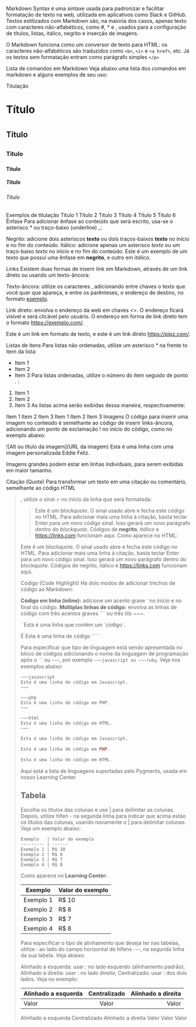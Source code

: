 Markdown Syntax é uma sintaxe usada para padronizar e facilitar formatação de texto na web, utilizada em aplicativos como Slack e GitHub. Textos estilizados com Markdown são, na maioria dos casos, apenas texto com caracteres não-alfabéticos, como #, \* e ![](), usados para a configuração de títulos, listas, itálico, negrito e inserção de imagens.

O Markdown funciona como um conversor de texto para HTML: os caracteres não-alfabéticos são traduzidos como `<b>`, `<i>` e `<a href>`, etc. Já os textos sem formatação entram como parágrafo simples `</p>`

Lista de comandos em Markdown
Veja abaixo uma lista dos comandos em markdown e alguns exemplos de seu uso:

Titulação
# Título <h1>
## Título <h2>
### Título <h3>
#### Título <h4>
##### Título <h5>
###### Título <h6>
Exemplos de titulação
Título 1
Título 2
Título 3
Título 4
Título 5
Título 6
Ênfase
Para adicionar ênfase ao conteúdo que será escrito, usa-se o asterisco * ou traço-baixo (underline) _:

Negrito: adicione dois asteriscos **texto** ou dois traços-baixos __texto__ no início e no fim do conteúdo.
Itálico: adicione apenas um asterisco *texto* ou um traço-baixo _texto_ no início e no fim do conteúdo.
Este é um exemplo de um texto que possui uma ênfase em **negrito**, e outro em _itálico_.

Links
Existem duas formas de inserir link em Markdown, através de um link direto ou usando um texto-âncora:

Texto-âncora: utilize os caracteres [](), adicionando entre chaves o texto que você quer que apareça, e entre os parênteses, o endereço de destino, no formato [exemplo](https://exemplo.com/).

Link direto: envolva o endereço da web em chaves <>. O endereço ficará visível e será clicável pelo usuário. O endereço em forma de link direto tem o formato <https://exemplo.com/>.

Este é um link em formato de texto, e este é um link direto https://pipz.com/.

Listas de itens
Para listas não ordenadas, utilize um asterisco * na frente to item da lista:

* Item 1
* Item 2
* Item 3
Para listas ordenadas, utilize o número do item seguido de ponto . :

1. Item 1
2. Item 2
3. Item 3
As listas acima serão exibidas dessa maneira, respectivamente:

Item 1
Item 2
Item 3
Item 1
Item 2
Item 3
Imagens
O código para inserir uma imagem no conteúdo é semelhante ao código de inserir links-âncora, adicionando um ponto de exclamação ! no início do código, como no exemplo abaixo:

![Alt ou título da imagem](URL da imagem)
Esta é uma linha com uma imagem personalizada Eddie Feliz.

Imagens grandes podem estar em linhas individuais, para serem exibidas em maior tamanho.

Citação (Quote)
Para transformar um texto em uma citação ou comentário, semelhante ao código HTML <blockquote>, utilize o sinal > no início da linha que será formatada:

>Este é um *blockquote*. O sinal usado abre e fecha este código no HTML. 
>Para adicionar mais uma linha à citação, basta teclar Enter para um novo
>código sinal. Isso gerará um novo parágrafo dentro do *blockquote*.
>Códigos de **negrito**, _itálico_ e <https://links.com> funcionam aqui.
Como aparece no HTML:

Este é um blockquote. O sinal usado abre e fecha este código no HTML. Para adicionar mais uma linha à citação, basta teclar Enter para um novo código sinal. Isso gerará um novo parágrafo dentro do blockquote. Códigos de negrito, itálico e https://links.com funcionam aqui.

Código (Code Highlight)
Há dois modos de adicionar trechos de código ao Markdown:

**Código em linha (inline):** adicione um acento grave `ˋ` no início e no final do código.
**Múltiplas linhas de código:** envolva as linhas de código com três acentos graves ˋˋˋ ou três tils ~~~.
 
`
Esta é uma linha que contém um ˋcódigoˋ.

É Esta é uma linha de código
ˋˋˋ
ˋ

Para especificar que tipo de linguagem está sendo apresentada no bloco de códigos adicionando o nome da linguagem de programação após o `ˋˋˋ` ou `~~~`, por exemplo `~~~javascript ou ~~~ruby`. Veja nos exemplos abaixo:

```
~~~javascript
Esta é uma linha de código em Javascript.
~~~

~~~php
Esta é uma linha de código em PHP.
~~~

~~~html
Esta é uma linha de código em HTML.
~~~
```
~~~javascript
Esta é uma linha de código em Javascript.
~~~

~~~php
Esta é uma linha de código em PHP.
~~~

~~~html
Esta é uma linha de código em HTML.
~~~
 
Aqui está a lista de linguagens suportadas pelo Pygments, usada em nosso Learning Center.

## Tabela
 
Escolha os títulos das colunas e use | para delimitar as colunas. Depois, utilize hífen - na segunda linha para indicar que acima estão os títulos das colunas, usando novamente o | para delimitar colunas. Veja um exemplo abaixo:

 ```
Exemplo   | Valor do exemplo
--------- | ------
Exemplo 1 | R$ 10
Exemplo 2 | R$ 8
Exemplo 3 | R$ 7
Exemplo 4 | R$ 8
```
Como aparece no **Learning Center:**

Exemplo   | Valor do exemplo
--------- | ------
Exemplo 1 | R$ 10
Exemplo 2 | R$ 8
Exemplo 3 | R$ 7
Exemplo 4 | R$ 8
 

Para especificar o tipo de alinhamento que deseja ter nas tabelas, utilize : ao lado do campo horizontal de hífens ---, na segunda linha da sua tabela. Veja abaixo:

Alinhado a esquerda: usar : no lado esquerdo (alinhamento padrão);
Alinhado a direita: usar : no lado direito;
Centralizado: usar : dos dois lados.
Veja no exemplo:

Alinhado a esquerda | Centralizado | Alinhado a direita
:--------- | :------: | -------:
Valor | Valor | Valor
Alinhado a esquerda	Centralizado	Alinhado a direita
Valor	Valor	Valor

